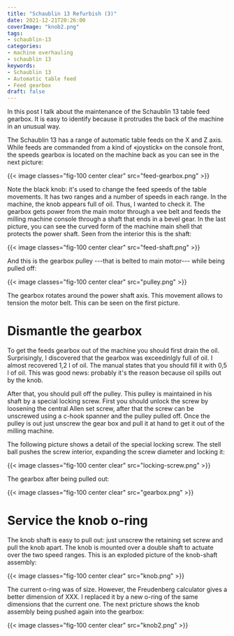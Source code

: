 ```yaml
---
title: "Schaublin 13 Refurbish (3)"
date: 2021-12-21T20:26:00
coverImage: "knob2.png"
tags:
- schaublin-13
categories:
- machine overhauling
- schaublin 13
keywords:
- Schaublin 13
- Automatic table feed
- Feed gearbox
draft: false
---
```


In this post I talk about the maintenance of the Schaublin 13 table
feed gearbox. It is easy to identify because it protrudes the back of
the machine in an unusual way.

<!--more-->

The Schaublin 13 has a range of automatic table feeds on the X and Z
axis. While feeds are commanded from a kind of «joystick» on the
console front, the speeds gearbox is located on the machine back as
you can see in the next picture:

{{< image classes="fig-100 center clear" src="feed-gearbox.png" >}}

Note the black knob: it's used to change the feed speeds of the table
movements. It has two ranges and a number of speeds in each range. In
the machine, the knob appears full of oil. Thus, I wanted to check it.
The gearbox gets power from the main motor through a vee belt and
feeds the milling machine console through a shaft that ends in a bevel
gear. In the last picture, you can see the curved form of the machine
main shell that protects the power shaft. Seen from the interior this
is the shaft:

{{< image classes="fig-100 center clear" src="feed-shaft.png" >}}

And this is the gearbox pulley ---that is belted to main motor---
while being pulled off:

{{< image classes="fig-100 center clear" src="pulley.png" >}}

The gearbox rotates around the power shaft axis. This movement allows
to tension the motor belt. This can be seen on the first picture.

# Dismantle the gearbox

To get the feeds gearbox out of the machine you should first drain the
oil. Surprisingly, I discovered that the gearbox was exceedinlgly full
of oil. I almost recovered 1,2 l of oil. The manual states that you
should fill it with 0,5 l of oil. This was good news: probably it's
the reason because oil spills out by the knob.

After that, you should pull off the pulley. This pulley is maintained
in his shaft by a special locking screw. First you should unlock the
screw by loosening the central Allen set screw, after that the screw
can be unscrewed using a c-hook spanner and the pulley pulled
off. Once the pulley is out just unscrew the gear box and pull it at
hand to get it out of the milling machine.

The following picture shows a detail of the special locking screw. The
stell ball pushes the screw interior, expanding the screw diameter and
locking it:

{{< image classes="fig-100 center clear" src="locking-screw.png" >}}

The gearbox after being pulled out:

{{< image classes="fig-100 center clear" src="gearbox.png" >}}

# Service the knob o-ring

The knob shaft is easy to pull out: just unscrew the retaining set
screw and pull the knob apart. The knob is mounted over a double shaft
to actuate over the two speed ranges. This is an exploded picture of
the knob-shaft assembly:

{{< image classes="fig-100 center clear" src="knob.png" >}}

The current o-ring was of size. However, the Freudenberg calculator
gives a better dimension of XXX. I replaced it by a new o-ring of the
same dimensions that the current one. The next pricture shows the knob
assembly being pushed again into the gearbox:

{{< image classes="fig-100 center clear" src="knob2.png" >}}
